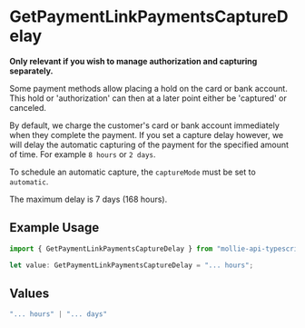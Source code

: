 # GetPaymentLinkPaymentsCaptureDelay

**Only relevant if you wish to manage authorization and capturing separately.**

Some payment methods allow placing a hold on the card or bank account. This hold or 'authorization' can then at a
later point either be 'captured' or canceled.

By default, we charge the customer's card or bank account immediately when they complete the payment. If you set a
capture delay however, we will delay the automatic capturing of the payment for the specified amount of time. For
example `8 hours` or `2 days`.

To schedule an automatic capture, the `captureMode` must be set to `automatic`.

The maximum delay is 7 days (168 hours).

## Example Usage

```typescript
import { GetPaymentLinkPaymentsCaptureDelay } from "mollie-api-typescript/models/operations";

let value: GetPaymentLinkPaymentsCaptureDelay = "... hours";
```

## Values

```typescript
"... hours" | "... days"
```